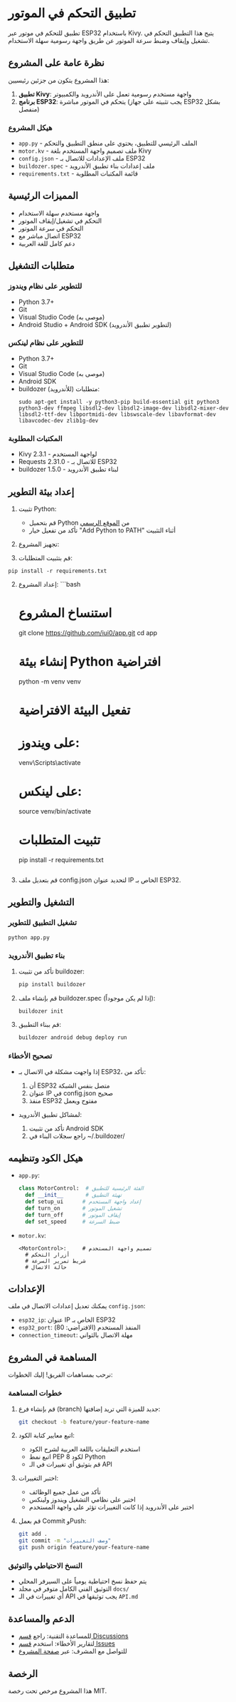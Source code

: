 # تطبيق التحكم في الموتور

تطبيق للتحكم في موتور عبر ESP32 باستخدام Kivy. يتيح هذا التطبيق التحكم في تشغيل وإيقاف وضبط سرعة الموتور عن طريق واجهة رسومية سهلة الاستخدام.

## نظرة عامة على المشروع
هذا المشروع يتكون من جزئين رئيسيين:
1. **تطبيق Kivy**: واجهة مستخدم رسومية تعمل على الأندرويد والكمبيوتر
2. **برنامج ESP32**: يتحكم في الموتور مباشرة (يجب تثبيته على جهاز ESP32 بشكل منفصل)

### هيكل المشروع
* `app.py` - الملف الرئيسي للتطبيق، يحتوي على منطق التطبيق والتحكم
* `motor.kv` - ملف تصميم واجهة المستخدم بلغة Kivy
* `config.json` - ملف الإعدادات للاتصال بـ ESP32
* `buildozer.spec` - ملف إعدادات بناء تطبيق الأندرويد
* `requirements.txt` - قائمة المكتبات المطلوبة

## المميزات الرئيسية
* واجهة مستخدم سهلة الاستخدام
* التحكم في تشغيل/إيقاف الموتور
* التحكم في سرعة الموتور
* اتصال مباشر مع ESP32
* دعم كامل للغة العربية

## متطلبات التشغيل

### للتطوير على نظام ويندوز
* Python 3.7+
* Git
* Visual Studio Code (موصى به)
* Android Studio + Android SDK (لتطوير تطبيق الأندرويد)

### للتطوير على نظام لينكس
* Python 3.7+
* Git
* Visual Studio Code (موصى به)
* Android SDK
* buildozer متطلبات (للأندرويد):
  ```
  sudo apt-get install -y python3-pip build-essential git python3 python3-dev ffmpeg libsdl2-dev libsdl2-image-dev libsdl2-mixer-dev libsdl2-ttf-dev libportmidi-dev libswscale-dev libavformat-dev libavcodec-dev zlib1g-dev
  ```

### المكتبات المطلوبة
* Kivy 2.3.1 - لواجهة المستخدم
* Requests 2.31.0 - للاتصال بـ ESP32
* buildozer 1.5.0 - لبناء تطبيق الأندرويد

## إعداد بيئة التطوير

1. تثبيت Python:
   * قم بتحميل Python من [الموقع الرسمي](https://www.python.org/downloads/)
   * تأكد من تفعيل خيار "Add Python to PATH" أثناء التثبيت

2. تجهيز المشروع:

1. قم بتثبيت المتطلبات:
```
pip install -r requirements.txt
```

2. إعداد المشروع:   ```bash
   # استنساخ المشروع
   git clone https://github.com/iui0/app.git
   cd app

   # إنشاء بيئة Python افتراضية
   python -m venv venv
   
   # تفعيل البيئة الافتراضية
   # على ويندوز:
   venv\Scripts\activate
   # على لينكس:
   source venv/bin/activate

   # تثبيت المتطلبات
   pip install -r requirements.txt
   ```

3. قم بتعديل ملف config.json لتحديد عنوان IP الخاص بـ ESP32.

## التشغيل والتطوير

### تشغيل التطبيق للتطوير
```bash
python app.py
```

### بناء تطبيق الأندرويد
1. تأكد من تثبيت buildozer:
   ```bash
   pip install buildozer
   ```

2. قم بإنشاء ملف buildozer.spec (إذا لم يكن موجوداً):
   ```bash
   buildozer init
   ```

3. قم ببناء التطبيق:
   ```bash
   buildozer android debug deploy run
   ```

### تصحيح الأخطاء
- إذا واجهت مشكلة في الاتصال بـ ESP32، تأكد من:
  1. أن ESP32 متصل بنفس الشبكة
  2. عنوان IP في config.json صحيح
  3. منفذ ESP32 مفتوح ويعمل

- لمشاكل تطبيق الأندرويد:
  1. تأكد من تثبيت Android SDK
  2. راجع سجلات البناء في ~/.buildozer/

## هيكل الكود وتنظيمه
- `app.py`:
  ```python
  class MotorControl:  # الفئة الرئيسية للتطبيق
    def __init__       # تهيئة التطبيق
    def setup_ui      # إعداد واجهة المستخدم
    def turn_on       # تشغيل الموتور
    def turn_off      # إيقاف الموتور
    def set_speed     # ضبط السرعة
  ```

- `motor.kv`:
  ```kivy
  <MotorControl>:     # تصميم واجهة المستخدم
    # أزرار التحكم
    # شريط تمرير السرعة
    # حالة الاتصال
  ```

## الإعدادات
يمكنك تعديل إعدادات الاتصال في ملف `config.json`:
* `esp32_ip`: عنوان IP الخاص بـ ESP32
* `esp32_port`: المنفذ المستخدم (الافتراضي: 80)
* `connection_timeout`: مهلة الاتصال بالثواني

## المساهمة في المشروع
نرحب بمساهمات الفريق! إليك الخطوات:

### خطوات المساهمة
1. قم بإنشاء فرع (branch) جديد للميزة التي تريد إضافتها:
   ```bash
   git checkout -b feature/your-feature-name
   ```

2. اتبع معايير كتابة الكود:
   - استخدم التعليقات باللغة العربية لشرح الكود
   - اتبع نمط PEP 8 لكود Python
   - قم بتوثيق أي تغييرات في الـ API

3. اختبر التغييرات:
   - تأكد من عمل جميع الوظائف
   - اختبر على نظامي التشغيل ويندوز ولينكس
   - اختبر على الأندرويد إذا كانت التغييرات تؤثر على واجهة المستخدم

4. قم بعمل Commit وPush:
   ```bash
   git add .
   git commit -m "وصف التغييرات"
   git push origin feature/your-feature-name
   ```

### النسخ الاحتياطي والتوثيق
- يتم حفظ نسخ احتياطية يومياً على السيرفر المحلي
- التوثيق الفني الكامل متوفر في مجلد `docs/`
- أي تغييرات في الـ API يجب توثيقها في `API.md`

## الدعم والمساعدة
- للمساعدة التقنية: راجع [قسم Discussions](https://github.com/iui0/app/discussions)
- لتقارير الأخطاء: استخدم [قسم Issues](https://github.com/iui0/app/issues)
- للتواصل مع المشرف: عبر [صفحة المشروع](https://github.com/iui0/app)

## الرخصة
هذا المشروع مرخص تحت رخصة MIT.
